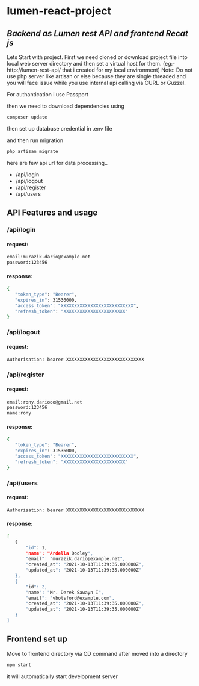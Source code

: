# lumen-react-project
## _Backend as Lumen rest API and frontend Recat js_

Lets Start with project. First we need cloned or download project file into local web server directory and then set a virtual host for them.
(eg:- http://lumen-rest-api/ that i created for my local environment) 
Note: Do not use php server like artisan or else because they are single threaded and you will face issue while you use internal api calling via CURL or Guzzel.

For authantication i use Passport

then we need to download dependencies using 
```sh
composer update
```
then set up database credential in .env file

and then run migration
```sh
php artisan migrate 
```

here are few api url for data processing..
- <local-url>/api/login 
- <local-url>/api/logout
- <local-url>/api/register
- <local-url>/api/users

## API Features and usage
### <local-url>/api/login
#### request:

 ```sh
email:murazik.dario@example.net
password:123456
```
#### response:

 ```sh
{
    "token_type": "Bearer",
    "expires_in": 31536000,
    "access_token": "XXXXXXXXXXXXXXXXXXXXXXXXXXX",
    "refresh_token": "XXXXXXXXXXXXXXXXXXXXXXX"
}
```
### <local-url>/api/logout
#### request:
 ```sh
Authorisation: bearer XXXXXXXXXXXXXXXXXXXXXXXXXXXXX
```
### <local-url>/api/register
#### request:
 ```sh
email:rony.dariooo@gmail.net
password:123456
name:rony
```
#### response:
 ```sh
{
    "token_type": "Bearer",
    "expires_in": 31536000,
    "access_token": "XXXXXXXXXXXXXXXXXXXXXXXXXXX",
    "refresh_token": "XXXXXXXXXXXXXXXXXXXXXXX"
}
```
### <local-url>/api/users
#### request:
 ```sh
Authorisation: bearer XXXXXXXXXXXXXXXXXXXXXXXXXXXXX
```
#### response:
 ```sh
[
    {
        "id": 1,
        "name": "Ardella Dooley",
        "email": "murazik.dario@example.net",
        "created_at": "2021-10-13T11:39:35.000000Z",
        "updated_at": "2021-10-13T11:39:35.000000Z"
    },
    {
        "id": 2,
        "name": "Mr. Derek Sawayn I",
        "email": "vbotsford@example.com",
        "created_at": "2021-10-13T11:39:35.000000Z",
        "updated_at": "2021-10-13T11:39:35.000000Z"
    }
]
```

## Frontend set up
Move to frontend directory via CD command
after moved into a directory 
```sh
npm start
```
it will automatically start development server
